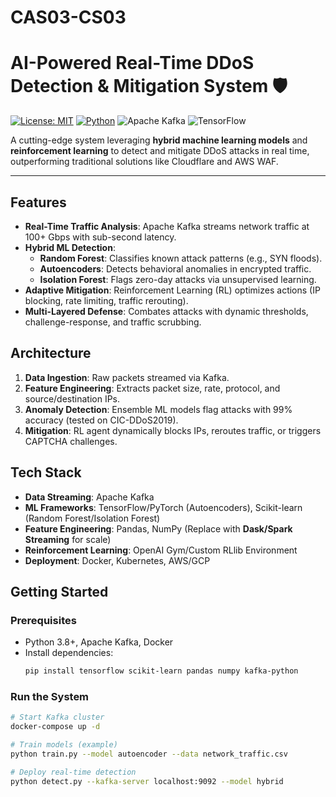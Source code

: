 # CAS03-CS03
# AI-Powered Real-Time DDoS Detection & Mitigation System 🛡️

[![License: MIT](https://img.shields.io/badge/License-MIT-blue.svg)](https://opensource.org/licenses/MIT)
[![Python](https://img.shields.io/badge/Python-3.8%2B-blue)](https://www.python.org/)
![Apache Kafka](https://img.shields.io/badge/Apache_Kafka-2.8.0-red)
![TensorFlow](https://img.shields.io/badge/TensorFlow-2.10.0-orange)

A cutting-edge system leveraging **hybrid machine learning models** and **reinforcement learning** to detect and mitigate DDoS attacks in real time, outperforming traditional solutions like Cloudflare and AWS WAF.

---

##  Features
- **Real-Time Traffic Analysis**: Apache Kafka streams network traffic at 100+ Gbps with sub-second latency.
- **Hybrid ML Detection**: 
  - **Random Forest**: Classifies known attack patterns (e.g., SYN floods).
  - **Autoencoders**: Detects behavioral anomalies in encrypted traffic.
  - **Isolation Forest**: Flags zero-day attacks via unsupervised learning.
- **Adaptive Mitigation**: Reinforcement Learning (RL) optimizes actions (IP blocking, rate limiting, traffic rerouting).
- **Multi-Layered Defense**: Combates attacks with dynamic thresholds, challenge-response, and traffic scrubbing.



##  Architecture
1. **Data Ingestion**: Raw packets streamed via Kafka.
2. **Feature Engineering**: Extracts packet size, rate, protocol, and source/destination IPs.
3. **Anomaly Detection**: Ensemble ML models flag attacks with 99% accuracy (tested on CIC-DDoS2019).
4. **Mitigation**: RL agent dynamically blocks IPs, reroutes traffic, or triggers CAPTCHA challenges.

##  Tech Stack
- **Data Streaming**: Apache Kafka
- **ML Frameworks**: TensorFlow/PyTorch (Autoencoders), Scikit-learn (Random Forest/Isolation Forest)
- **Feature Engineering**: Pandas, NumPy (Replace with **Dask/Spark Streaming** for scale)
- **Reinforcement Learning**: OpenAI Gym/Custom RLlib Environment
- **Deployment**: Docker, Kubernetes, AWS/GCP

##  Getting Started
### Prerequisites
- Python 3.8+, Apache Kafka, Docker
- Install dependencies:  
  ```bash
  pip install tensorflow scikit-learn pandas numpy kafka-python

### Run the System
```bash
# Start Kafka cluster
docker-compose up -d

# Train models (example)
python train.py --model autoencoder --data network_traffic.csv

# Deploy real-time detection
python detect.py --kafka-server localhost:9092 --model hybrid
